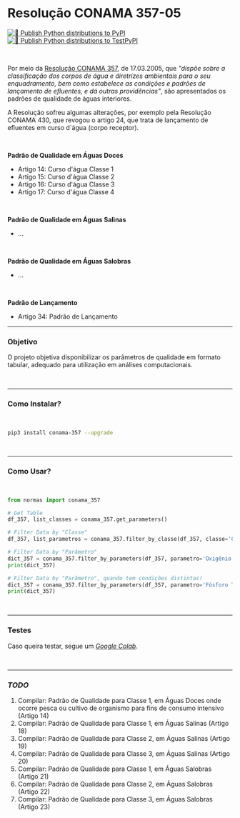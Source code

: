 # Resolução CONAMA 357-05

[![🐍 Publish Python distributions to PyPI](https://github.com/gaemapiracicaba/norma_res_conama_357-05/actions/workflows/publish-to-pypi.yml/badge.svg)](https://github.com/gaemapiracicaba/norma_res_conama_357-05/actions/workflows/publish-to-pypi.yml)  [![🐍 Publish Python distributions to TestPyPI](https://github.com/gaemapiracicaba/norma_res_conama_357-05/actions/workflows/publish-to-test-pypi.yml/badge.svg)](https://github.com/gaemapiracicaba/norma_res_conama_357-05/actions/workflows/publish-to-test-pypi.yml)

<br>

Por meio da [Resolução CONAMA 357](https://www.icmbio.gov.br/cepsul/images/stories/legislacao/Resolucao/2005/res_conama_357_2005_classificacao_corpos_agua_rtfcda_altrd_res_393_2007_397_2008_410_2009_430_2011.pdf), de 17.03.2005, que *"dispõe sobre a classificação dos corpos de água e diretrizes ambientais para o seu enquadramento, bem como estabelece as condições e padrões de lançamento de efluentes, e dá outras providências"*, são apresentados os padrões de qualidade de águas interiores.

A Resolução sofreu algumas alterações, por exemplo pela Resolução CONAMA 430, que revogou o artigo 24, que trata de lançamento de efluentes em curso d´água (corpo receptor).

<br>

**Padrão de Qualidade em Águas Doces**

- Artigo 14: Curso d'água Classe 1
- Artigo 15: Curso d'água Classe 2
- Artigo 16: Curso d'água Classe 3
- Artigo 17: Curso d'água Classe 4

<br>

**Padrão de Qualidade em Águas Salinas**

- ...

<br>

**Padrão de Qualidade em Águas Salobras**

- ...

<br>

**Padrão de Lançamento**

- Artigo 34: Padrão de Lançamento

----

### Objetivo

O projeto objetiva disponibilizar os parâmetros de qualidade em formato tabular, adequado para utilização em análises computacionais.

<br>

----

### Como Instalar?

<br>

```bash
pip3 install conama-357 --upgrade
```

<br>

----

### Como Usar?

<br>

```python
from normas import conama_357

# Get Table
df_357, list_classes = conama_357.get_parameters()

# Filter Data by "Classe"
df_357, list_parametros = conama_357.filter_by_classe(df_357, classe='Classe 2')

# Filter Data by "Parâmetro"
dict_357 = conama_357.filter_by_parameters(df_357, parametro='Oxigênio Dissolvido')
print(dict_357)

# Filter Data by "Parâmetro", quando tem condições distintas!
dict_357 = conama_357.filter_by_parameters(df_357, parametro='Fósforo Total', condicao=1)
print(dict_357)
```

<br>

-----

### Testes

Caso queira testar, segue um [*Google Colab*](https://colab.research.google.com/drive/1pImzgGr7pQF5TkbA3WOSC-0qqFuojwiK?usp=sharing).

<br>

-----

### *TODO*

1. Compilar: Padrão de Qualidade para Classe 1, em Águas Doces onde ocorre pesca ou cultivo de organismo para fins de consumo intensivo (Artigo 14)
2. Compilar: Padrão de Qualidade para Classe 1, em Águas Salinas (Artigo 18)
3. Compilar: Padrão de Qualidade para Classe 2, em Águas Salinas (Artigo 19)
4. Compilar: Padrão de Qualidade para Classe 3, em Águas Salinas (Artigo 20)
5. Compilar: Padrão de Qualidade para Classe 1, em Águas Salobras (Artigo 21)
6. Compilar: Padrão de Qualidade para Classe 2, em Águas Salobras (Artigo 22)
7. Compilar: Padrão de Qualidade para Classe 3, em Águas Salobras (Artigo 23)
